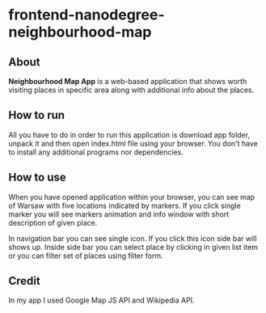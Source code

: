 # frontend-nanodegree-neighbourhood-map

## About
**Neighbourhood Map App** is a web-based application that shows worth visiting
places  in specific area along with additional info about the places.

## How to run
All you have to do in order to run this application is download app folder,
unpack it and then open index.html file using your browser. You don't have to
install any additional programs nor dependencies.

## How to use
When you have opened application within your browser, you can see map of Warsaw
with five locations indicated by markers. If you click single marker you will
see markers animation and info window with short description of given place.

In navigation bar you can see single icon. If you click this icon side bar will
shows up. Inside side bar you can select place by clicking in given list item or
you can filter set of places using filter form.  

## Credit
In my app I used Google Map JS API and Wikipedia API.
